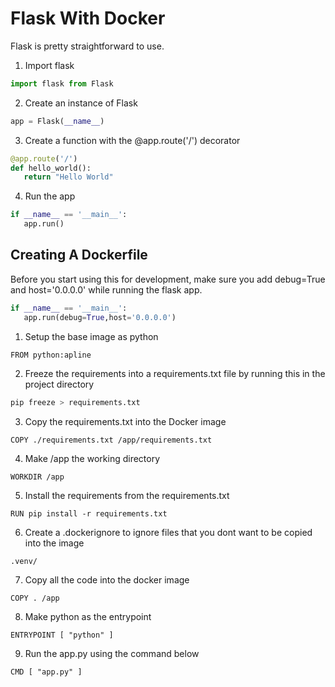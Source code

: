 # Flask With Docker

Flask is pretty straightforward to use.

1. Import flask
```python
import flask from Flask
```
2. Create an instance of Flask
```python
app = Flask(__name__)
```
3. Create a function with the @app.route('/<route>') decorator
```python
@app.route('/')
def hello_world():
   return "Hello World"
```
4. Run the app 
```python
if __name__ == '__main__':
   app.run()
```

## Creating A Dockerfile

Before you start using this for development, make sure you add debug=True and host='0.0.0.0' while running the flask app.

```python
if __name__ == '__main__':
   app.run(debug=True,host='0.0.0.0')
```

1. Setup the base image as python
```docker
FROM python:apline
```

2. Freeze the requirements into a requirements.txt file by running this in the project directory
```bash
pip freeze > requirements.txt
```

3. Copy the requirements.txt into the Docker image
```docker
COPY ./requirements.txt /app/requirements.txt
```

4. Make /app the working directory
```docker
WORKDIR /app
```

5. Install the requirements from the requirements.txt
```docker
RUN pip install -r requirements.txt
```

6. Create a .dockerignore to ignore files that you dont want to be copied into the image

```docker
.venv/
```

7. Copy all the code into the docker image
```
COPY . /app
```
8. Make python as the entrypoint 
```docker
ENTRYPOINT [ "python" ]
```

9. Run the app.py using the command below
```docker
CMD [ "app.py" ]
```